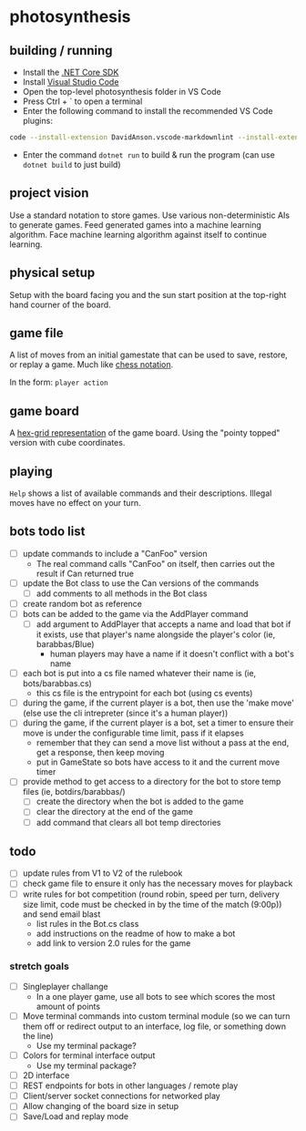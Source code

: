 # photosynthesis

## building / running

- Install the [.NET Core SDK](https://www.microsoft.com/net/learn/get-started/windows)
- Install [Visual Studio Code](https://code.visualstudio.com/)
- Open the top-level photosynthesis folder in VS Code
- Press Ctrl + \` to open a terminal
- Enter the following command to install the recommended VS Code plugins:

```bash
code --install-extension DavidAnson.vscode-markdownlint --install-extension jchannon.csharpextensions --install-extension josephwoodward.vscodeilviewer --install-extension k--kato.docomment --install-extension ms-vscode.csharp --install-extension PKief.material-icon-theme --install-extension reflectiondm.classynaming
```

- Enter the command `dotnet run` to build & run the program (can use `dotnet build` to just build)

## project vision

Use a standard notation to store games. Use various non-deterministic AIs to generate games. Feed generated games into a machine learning algorithm. Face machine learning algorithm against itself to continue learning.

## physical setup

Setup with the board facing you and the sun start position at the top-right hand courner of the board.

## game file

A list of moves from an initial gamestate that can be used to save, restore, or replay a game. Much like [chess notation](https://en.wikipedia.org/wiki/Chess_notation).

In the form:
`player action`

## game board

A [hex-grid representation](https://www.redblobgames.com/grids/hexagons/) of the game board. Using the "pointy topped" version with cube coordinates.

## playing

`Help` shows a list of available commands and their descriptions.
Illegal moves have no effect on your turn.

## bots todo list

- [ ] update commands to include a "CanFoo" version
  - The real command calls "CanFoo" on itself, then carries out the result if Can returned true
- [ ] update the Bot class to use the Can versions of the commands
  - [ ] add comments to all methods in the Bot class
- [ ] create random bot as reference
- [ ] bots can be added to the game via the AddPlayer command
  - [ ] add argument to AddPlayer that accepts a name and load that bot if it exists, use that player's name alongside the player's color (ie, barabbas/Blue)
    - human players may have a name if it doesn't conflict with a bot's name
- [ ] each bot is put into a cs file named whatever their name is (ie, bots/barabbas.cs)
  - this cs file is the entrypoint for each bot (using cs events)
- [ ] during the game, if the current player is a bot, then use the 'make move' (else use the cli intrepreter (since it's a human player))
- [ ] during the game, if the current player is a bot, set a timer to ensure their move is under the configurable time limit, pass if it elapses
  - remember that they can send a move list without a pass at the end, get a response, then keep moving
  - put in GameState so bots have access to it and the current move timer
- [ ] provide method to get access to a directory for the bot to store temp files (ie, botdirs/barabbas/)
  - [ ] create the directory when the bot is added to the game
  - [ ] clear the directory at the end of the game
  - [ ] add command that clears all bot temp directories

## todo

- [ ] update rules from V1 to V2 of the rulebook
- [ ] check game file to ensure it only has the necessary moves for playback
- [ ] write rules for bot competition (round robin, speed per turn, delivery size limit, code must be checked in by the time of the match (9:00p)) and send email blast
  - list rules in the Bot.cs class
  - add instructions on the readme of how to make a bot
  - add link to version 2.0 rules for the game

### stretch goals

- [ ] Singleplayer challange
  - In a one player game, use all bots to see which scores the most amount of points
- [ ] Move terminal commands into custom terminal module (so we can turn them off or redirect output to an interface, log file, or something down the line)
  - Use my terminal package?
- [ ] Colors for terminal interface output
  - Use my terminal package?
- [ ] 2D interface
- [ ] REST endpoints for bots in other languages / remote play
- [ ] Client/server socket connections for networked play
- [ ] Allow changing of the board size in setup
- [ ] Save/Load and replay mode
